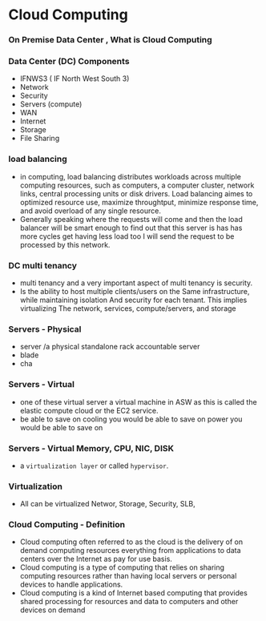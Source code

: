 #  Cloud Computing
### On Premise Data Center , What is Cloud Computing
### Data Center (DC) Components 
- IFNWS3 ( IF North West South 3)
- Network
- Security
- Servers (compute)
- WAN
- Internet
- Storage
- File Sharing
### load balancing
- in computing, load balancing distributes workloads across multiple computing resources, such as computers, a computer cluster, network links, central processing units or disk drivers. Load balancing aimes to optimized resource use, maximize throughtput, minimize response time, and avoid overload of any single resource.
- Generally speaking where the requests will come and then the load balancer will be smart enough to find out that this server is has has more cycles get having less load too I will send the request to be processed by this network.
### DC multi tenancy
- multi tenancy and a very important aspect of multi tenancy is security.
- Is the ability to host multiple clients/users on the Same infrastructure, while maintaining isolation And security for each tenant. This implies virtualizing The network, services, compute/servers, and storage
### Servers - Physical 
- server /a physical standalone rack accountable server  
- blade
- cha
### Servers - Virtual
- one of these virtual server a virtual machine in ASW as this is called the elastic compute cloud or the EC2 service.
- be able to save on cooling you would be able to save on power you would be able to save on
### Servers - Virtual Memory, CPU, NIC, DISK
- a ```virtualization layer``` or called ```hypervisor```.
### Virtualization
- All can be virtualized Networ, Storage, Security, SLB, 
### Cloud Computing - Definition
- Cloud computing often referred to as the cloud is the delivery of on demand computing resources everything from applications to data centers over the Internet as pay for use basis.
- Cloud computing is a type of computing that relies on sharing computing resources rather than having local servers or personal devices to handle applications.
- Cloud computing is a kind of Internet based computing that provides shared processing for resources and data to computers and other devices on demand
